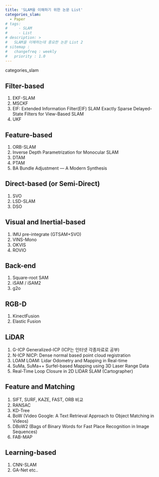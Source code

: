 ```yaml
---
title: 'SLAM을 이해하기 위한 논문 List'
categories_slam:
  - Paper
# tags: 
#     - SLAM
#     - List
# description: >
#   SLAM을 이해하는데 중요한 논문 List 2
# sitemap :
#   changefreq : weekly
#   priority : 1.0
---
```


categories_slam

## Filter-based
1. EKF-SLAM
2. MSCKF
3. EIF: Extended Information Filter(EIF) SLAM
   Exactly Sparse Delayed-State Filters for View-Based SLAM
4. UKF

## Feature-based
1. ORB-SLAM
2. Inverse Depth Parametrization for Monocular SLAM
3. DTAM
4. PTAM
5. BA
Bundle Adjustment — A Modern Synthesis

## Direct-based (or Semi-Direct)
1. SVO
2. LSD-SLAM
3. DSO

## Visual and Inertial-based
1. IMU pre-integrate (GTSAM+SVO)
2. VINS-Mono
3. OKVIS
4. ROVIO

## Back-end
1. Square-root SAM
2. iSAM / iSAM2
3. g2o

## RGB-D
1. KinectFusion
2. Elastic Fusion

## LiDAR
1. G-ICP
Generalized-ICP (ICP는 인터넷 각종자료로 공부)
2. N-ICP
NICP: Dense normal based point cloud registration
3. LOAM
LOAM: Lidar Odometry and Mapping in Real-time
4. SuMa, SuMa++
Surfel-based Mapping using 3D Laser Range Data
5. Real-Time Loop Closure in 2D LIDAR SLAM (Cartographer)

## Feature and Matching
1. SIFT, SURF, KAZE, FAST, ORB 비교
2. RANSAC
3. KD-Tree
4. BoW (Video Google: A Text Retrieval Approach to Object Matching in Videos)
5. DBoW2 (Bags of Binary Words for Fast Place Recognition in Image Sequences)
6. FAB-MAP

## Learning-based
1. CNN-SLAM
2. GA-Net
etc..

<!-- https://docs.google.com/spreadsheets/d/1_iuSHtbpBoX9eUWUuhUvHijiAX3aBsCHY7FynunjMEo/edit?ts=5dcbf389#gid=0
https://www.dropbox.com/home/Readings/2019-winter-slam-study -->
